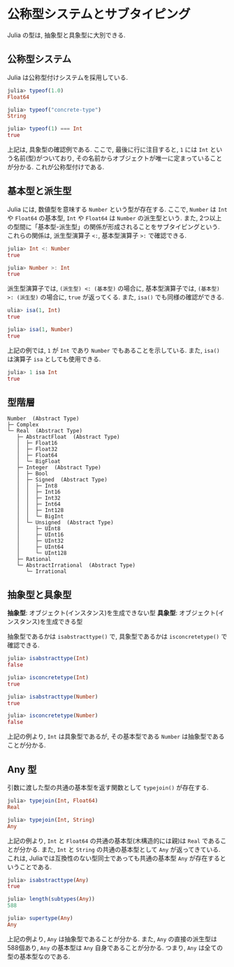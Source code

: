 # 公称型システムとサブタイピング

Julia の型は, 抽象型と具象型に大別できる.

## 公称型システム

Julia は公称型付けシステムを採用している.

```Julia
julia> typeof(1.0)
Float64

julia> typeof("concrete-type")
String

julia> typeof(1) === Int
true

```

上記は, 具象型の確認例である. ここで, 最後に行に注目すると, `1` には `Int` という名前(型)がついており, その名前からオブジェクトが唯一に定まっていることが分かる. これが公称型付けである.

## 基本型と派生型

Julia には, 数値型を意味する `Number` という型が存在する. ここで, `Number` は `Int` や `Float64` の基本型, `Int` や `Float64` は `Number` の派生型という. また, 2つ以上の型間に「基本型-派生型」の関係が形成されることをサブタイピングという. これらの関係は, 派生型演算子 `<:`, 基本型演算子 `>:` で確認できる.

```Julia
julia> Int <: Number
true

julia> Number >: Int
true

```

派生型演算子では, `(派生型) <: (基本型)` の場合に, 基本型演算子では, `(基本型) >: (派生型)` の場合に, `true` が返ってくる. また, `isa()` でも同様の確認ができる.

```Julia
ulia> isa(1, Int)
true

julia> isa(1, Number)
true

```

上記の例では, `1` が `Int` であり `Number` でもあることを示している. また, `isa()` は演算子 `isa` としても使用できる.

```Julia
julia> 1 isa Int
true

```

## 型階層

```text
Number  (Abstract Type)
├─ Complex
└─ Real  (Abstract Type)
   ├─ AbstractFloat  (Abstract Type)
   │  ├─ Float16
   │  ├─ Float32
   │  ├─ Float64
   │  └─ BigFloat
   ├─ Integer  (Abstract Type)
   │  ├─ Bool
   │  ├─ Signed  (Abstract Type)
   │  │  ├─ Int8
   │  │  ├─ Int16
   │  │  ├─ Int32
   │  │  ├─ Int64
   │  │  ├─ Int128
   │  │  └─ BigInt
   │  └─ Unsigned  (Abstract Type)
   │     ├─ UInt8
   │     ├─ UInt16
   │     ├─ UInt32
   │     ├─ UInt64
   │     └─ UInt128
   ├─ Rational
   └─ AbstractIrrational  (Abstract Type)
      └─ Irrational
```

## 抽象型と具象型

**抽象型**: オブジェクト(インスタンス)を生成できない型
**具象型**: オブジェクト(インスタンス)を生成できる型

抽象型であるかは `isabstracttype()` で, 具象型であるかは `isconcretetype()` で確認できる.

```Julia
julia> isabstracttype(Int)
false

julia> isconcretetype(Int)
true

julia> isabstracttype(Number)
true

julia> isconcretetype(Number)
false

```

上記の例より, `Int` は具象型であるが, その基本型である `Number` は抽象型であることが分かる.

## Any 型

引数に渡した型の共通の基本型を返す関数として `typejoin()` が存在する.

```Julia
julia> typejoin(Int, Float64)
Real

julia> typejoin(Int, String)
Any

```

上記の例より, `Int` と `Float64` の共通の基本型(木構造的には親)は `Real` であることが分かる. また, `Int` と `String` の共通の基本型として `Any` が返ってきている. これは, Juliaでは互換性のない型同士であっても共通の基本型 `Any` が存在するということである.

```Julia
julia> isabstracttype(Any)
true

julia> length(subtypes(Any))
588

julia> supertype(Any)
Any

```

上記の例より, `Any` は抽象型であることが分かる. また, `Any` の直接の派生型は588個あり, `Any` の基本型は `Any` 自身であることが分かる. つまり, `Any` は全ての型の基本型なのである.
